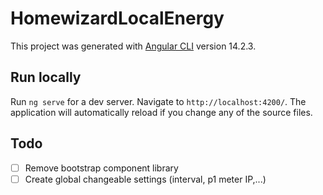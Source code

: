 # HomewizardLocalEnergy

This project was generated with [Angular CLI](https://github.com/angular/angular-cli) version 14.2.3.

## Run locally

Run `ng serve` for a dev server. Navigate to `http://localhost:4200/`. The application will automatically reload if you change any of the source files.

## Todo
- [ ] Remove bootstrap component library
- [ ] Create global changeable settings (interval, p1 meter IP,...)
